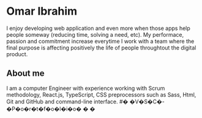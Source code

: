# Omar Ibrahim 
I enjoy developing web application and even more when those apps help people someway (reducing time, solving a need, etc). My performace, passion and commitment increase everytime I work with a team where the final purpose is affecting positively the life of people throughtout the digital product.

## About me
I am a computer Engineer with experience working with Scrum methodology, React.js, TypeScript, CSS preprocessors such as Sass, Html, Git and GitHub and command-line interface.
#� �V�S�C�-�P�o�r�t�f�o�l�i�o�
�
�
